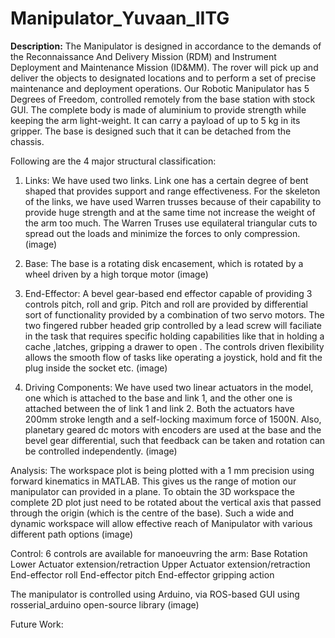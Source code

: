 # Manipulator_Yuvaan_IITG

**Description:**
The Manipulator is designed in accordance to the demands of the Reconnaissance And Delivery Mission (RDM) and Instrument Deployment and Maintenance Mission (ID&MM). The rover will pick up and deliver the objects to designated locations and to perform a set of precise maintenance and deployment operations.
Our Robotic Manipulator has 5 Degrees of Freedom, controlled remotely from the base station with stock GUI. The complete body is made of aluminium to provide strength while keeping the arm light-weight. It can carry a payload of up to 5 kg in its gripper. The base is designed such that it can be detached from the chassis.

Following are the 4 major structural classification:
1. Links:
      We have used two links. Link one has a certain degree of bent shaped that provides support and range effectiveness. For the skeleton of the links, we have used Warren trusses because of their capability to provide huge strength and at the same time not increase the weight of the arm too much. The Warren Truses use equilateral triangular cuts to spread out the loads and minimize the forces to only compression.
      (image)
      
2. Base:
      The base is a rotating disk encasement, which is rotated by a wheel driven by a high torque motor
      (image)
      
3. End-Effector:
      A bevel gear-based end effector capable of providing 3 controls pitch, roll and grip. Pitch and roll are provided by differential sort of functionality provided by a combination of two servo motors. The two fingered rubber headed grip controlled by a lead screw will faciliate in the task that requires specific holding capabilities like that in holding a cache ,latches, gripping a drawer to open . The controls driven flexibility allows the smooth flow of tasks like operating a joystick, hold and fit the plug inside the socket etc. 
      (image)
      
4. Driving Components:
       We have used two linear actuators in the model, one which is attached to the base and link 1, and the other one is attached between the of link 1 and link 2. Both the actuators have 200mm stroke length and a self-locking maximum force of 1500N. Also, planetary geared dc motors with encoders are used at the base and the bevel gear differential, such that feedback can be taken and rotation can be controlled independently.
       (image)
       
Analysis:
The workspace plot is being plotted with a 1 mm precision using forward kinematics in MATLAB. This gives us the range of motion our manipulator can provided in a plane. To obtain the 3D workspace the complete 2D plot just need to be rotated about the vertical axis that passed through the origin (which is the centre of the base). Such a wide and dynamic workspace will allow effective reach of Manipulator with various different path options
(image)

Control:
6 controls are available for manoeuvring the arm:
Base Rotation
Lower Actuator extension/retraction
Upper Actuator extension/retraction
End-effector roll
End-effector pitch
End-effector gripping action

The manipulator is controlled using Arduino, via ROS-based GUI using rosserial_arduino open-source library
(image)

Future Work:

